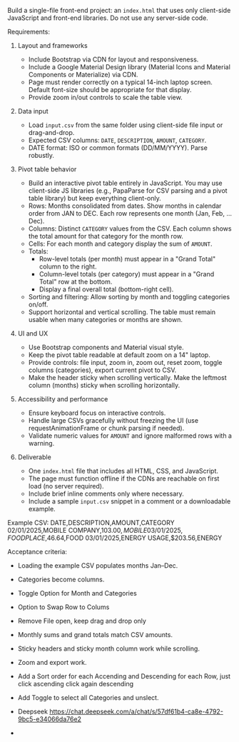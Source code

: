 Build a single-file front-end project: an `index.html` that uses only client-side JavaScript and front-end libraries. Do not use any server-side code.

Requirements:
1. Layout and frameworks
   - Include Bootstrap via CDN for layout and responsiveness.
   - Include a Google Material Design library (Material Icons and Material Components or Materialize) via CDN.
   - Page must render correctly on a typical 14-inch laptop screen. Default font-size should be appropriate for that display.
   - Provide zoom in/out controls to scale the table view.

2. Data input
   - Load `input.csv` from the same folder using client-side file input or drag-and-drop.
   - Expected CSV columns: `DATE`, `DESCRIPTION`, `AMOUNT`, `CATEGORY`.
   - DATE format: ISO or common formats (DD/MM/YYYY). Parse robustly.

3. Pivot table behavior
   - Build an interactive pivot table entirely in JavaScript. You may use client-side JS libraries (e.g., PapaParse for CSV parsing and a pivot table library) but keep everything client-only.
   - Rows: Months consolidated from dates. Show months in calendar order from JAN to DEC. Each row represents one month (Jan, Feb, ... Dec).
   - Columns: Distinct `CATEGORY` values from the CSV. Each column shows the total amount for that category for the month row.
   - Cells: For each month and category display the sum of `AMOUNT`.
   - Totals:
     - Row-level totals (per month) must appear in a "Grand Total" column to the right.
     - Column-level totals (per category) must appear in a "Grand Total" row at the bottom.
     - Display a final overall total (bottom-right cell).
   - Sorting and filtering: Allow sorting by month and toggling categories on/off.
   - Support horizontal and vertical scrolling. The table must remain usable when many categories or months are shown.

4. UI and UX
   - Use Bootstrap components and Material visual style.
   - Keep the pivot table readable at default zoom on a 14" laptop.
   - Provide controls: file input, zoom in, zoom out, reset zoom, toggle columns (categories), export current pivot to CSV.
   - Make the header sticky when scrolling vertically. Make the leftmost column (months) sticky when scrolling horizontally.

5. Accessibility and performance
   - Ensure keyboard focus on interactive controls.
   - Handle large CSVs gracefully without freezing the UI (use requestAnimationFrame or chunk parsing if needed).
   - Validate numeric values for `AMOUNT` and ignore malformed rows with a warning.

6. Deliverable
   - One `index.html` file that includes all HTML, CSS, and JavaScript.
   - The page must function offline if the CDNs are reachable on first load (no server required).
   - Include brief inline comments only where necessary.
   - Include a sample `input.csv` snippet in a comment or a downloadable example.

Example CSV:
DATE,DESCRIPTION,AMOUNT,CATEGORY
02/01/2025,MOBILE COMPANY,$103.00,MOBILE
03/01/2025,FOOD PLACE,$46.64,FOOD
03/01/2025,ENERGY USAGE,$203.56,ENERGY


Acceptance criteria:
- Loading the example CSV populates months Jan–Dec.
- Categories become columns.
- Toggle Option for Month and Categories
- Option to Swap Row to Colums
- Remove File open, keep drag and drop only
- Monthly sums and grand totals match CSV amounts.
- Sticky headers and sticky month column work while scrolling.
- Zoom and export work.
- Add a Sort order for each Accending and Descending for each Row, just click ascending click again descending
- Add Toggle to select all Categories and unslect. 


- Deepseek https://chat.deepseek.com/a/chat/s/57df61b4-ca8e-4792-9bc5-e34066da76e2
- 
